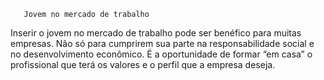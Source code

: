        Jovem no mercado de trabalho
       
 Inserir o jovem no mercado de trabalho pode ser benéfico para muitas empresas. Não só para cumprirem sua parte na responsabilidade social e no desenvolvimento econômico. É a oportunidade de formar “em casa” o profissional que terá os valores e o perfil que a empresa deseja.
